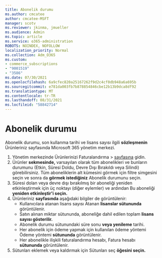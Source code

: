 ```yaml
---
title: Abonelik durumu
ms.author: cmcatee
author: cmcatee-MSFT
manager: scotv
ms.reviewer: jkinma, jmueller
ms.audience: Admin
ms.topic: article
ms.service: o365-administration
ROBOTS: NOINDEX, NOFOLLOW
localization_priority: Normal
ms.collection: Adm_O365
ms.custom:
- commerce_subscriptions
- "9001519"
- "3586"
ms.date: 07/30/2021
ms.openlocfilehash: 6a9cfec820a25167262f9d2c4cf0db948a6a695b
ms.sourcegitcommit: e781da003fb7b878854846cbe12b13b9dca8df92
ms.translationtype: MT
ms.contentlocale: tr-TR
ms.lasthandoff: 08/31/2021
ms.locfileid: "58842714"
---
```

# <a name="subscription-status"></a>Abonelik durumu

Abonelik durumu, son kullanma tarihi ve lisans sayısı ilgili **sözleşmenin** Ürünleriniz sayfasında Microsoft 365 yönetim merkezi.

1. Yönetim merkezinde Ürünlerinizi Faturalandırma   >  [sayfasına](https://go.microsoft.com/fwlink/p/?linkid=842054) gidin.
2. Ürünler **sekmesinde,** varsayılan olarak tüm abonelikleri ve bunların durumunu (Etkin, Süresi Doldu, Devre Dışı Bırakıldı veya Silindi) görebilirsiniz. Tüm aboneliklerin alt kümesini görmek için filtre simgesini seçin ve sonra da **görmek istediğiniz** Abonelik durumunu seçin.
3. Süresi dolan veya devre dışı bırakılmış bir aboneliği yeniden etkinleştirmek için üç noktayı (diğer eylemler) ve ardından Bu aboneliği **yeniden etkinleştir'i seçin.**
4. Ürünleriniz **sayfasında** aşağıdaki bilgiler de görüntülenir:
    - Kullanıcılara atanan lisans sayısı Atanan **lisanslar sütununda** görüntülenir.
    - Satın alınan miktar sütununda, aboneliğe dahil edilen toplam **lisans sayısı gösterilir.**
    - Abonelik durumu sütunundaki süre sonu **veya yenileme** tarihi.
    - Her abonelik için ödeme yapmak için kullanılan ödeme yöntemi Ödeme yöntemi **sütununda** görüntülenir.
    - Her abonelikle ilişkili faturalandırma hesabı, Fatura hesabı **sütununda** görüntülenir.
5. Sütunları eklemek veya kaldırmak için Sütunları seç **öğesini seçin.**